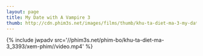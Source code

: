 ```yaml
---
layout: page
title: My Date with A Vampire 3
thumb: http://cdn.phim3s.net/images/films/thumb/khu-ta-diet-ma-3-my-date-with-a-v-ire-3-2004.jpg
---
```

{% include jwpadv src='//phim3s.net/phim-bo/khu-ta-diet-ma-3_3393/xem-phim//video.mp4' %}